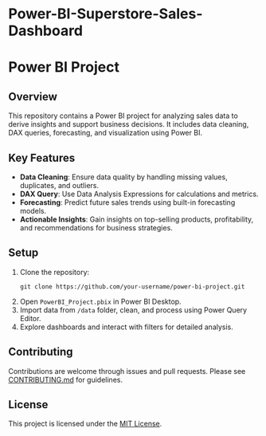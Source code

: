 # Power-BI-Superstore-Sales-Dashboard

# Power BI Project

## Overview
This repository contains a Power BI project for analyzing sales data to derive insights and support business decisions. It includes data cleaning, DAX queries, forecasting, and visualization using Power BI.

## Key Features
- **Data Cleaning**: Ensure data quality by handling missing values, duplicates, and outliers.
- **DAX Query**: Use Data Analysis Expressions for calculations and metrics.
- **Forecasting**: Predict future sales trends using built-in forecasting models.
- **Actionable Insights**: Gain insights on top-selling products, profitability, and recommendations for business strategies.

## Setup
1. Clone the repository:
   ```
   git clone https://github.com/your-username/power-bi-project.git
   ```
2. Open `PowerBI_Project.pbix` in Power BI Desktop.
3. Import data from `/data` folder, clean, and process using Power Query Editor.
4. Explore dashboards and interact with filters for detailed analysis.

## Contributing
Contributions are welcome through issues and pull requests. Please see [CONTRIBUTING.md](CONTRIBUTING.md) for guidelines.

## License
This project is licensed under the [MIT License](LICENSE).

